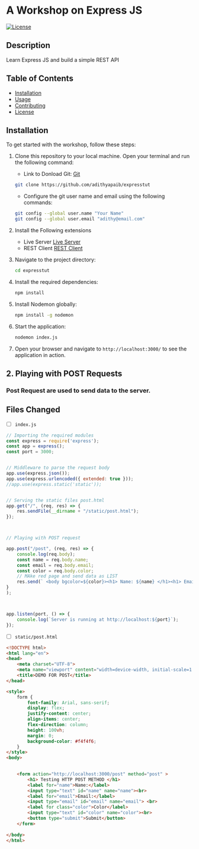 # A Workshop on Express JS

[![License](https://img.shields.io/badge/license-MIT-blue.svg)](https://opensource.org/licenses/MIT)

## Description

Learn Express JS and build a simple REST API



## Table of Contents

- [Installation](#installation)
- [Usage](#usage)
- [Contributing](#contributing)
- [License](#license)

## Installation

To get started with the workshop, follow these steps:

1. Clone this repository to your local machine. Open your terminal and run the following command:

    - Link to Donload Git: [Git](https://git-scm.com/downloads)

    ```bash
    git clone https://github.com/adithyapaib/expresstut
    ```
    - Configure the git user name and email using the following commands:
    ```bash
    git config --global user.name "Your Name"
    git config --global user.email "adithy@email.com"
    ```
2. Install the Following extensions 
    - Live Server
    [Live Server](https://marketplace.visualstudio.com/items?itemName=ritwickdey.LiveServer)
    - REST Client
    [REST Client](https://marketplace.visualstudio.com/items?itemName=humao.rest-client)


2. Navigate to the project directory:

    ```bash
    cd expresstut
    ```

3. Install the required dependencies:

    ```bash
    npm install
    ```

4. Install Nodemon globally:

    ```bash
    npm install -g nodemon
    ```
4. Start the application:

    ```bash
   nodemon index.js
    ```
5. Open your browser and navigate to `http://localhost:3000/` to see the application in action.


## 2. Playing with POST Requests

### Post Request are used to send data to the server.


## Files Changed

- [ ] `index.js`
```javascript
// Importing the required modules
const express = require('express');
const app = express();
const port = 3000;


// Middleware to parse the request body
app.use(express.json());
app.use(express.urlencoded({ extended: true }));
//app.use(express.static('static'));


// Serving the static files post.html
app.get("/", (req, res) => {
    res.sendFile(__dirname + "/static/post.html");
});



// Playing with POST request

app.post("/post", (req, res) => { 
    console.log(req.body);
    const name = req.body.name;
    const email = req.body.email;
    const color = req.body.color;
    // MAke red page and send data as LIST 
    res.send(` <body bgcolor=${color}><h1> Name: ${name} </h1><h1> Email: ${email} </h1></body>`);
}
);



app.listen(port, () => {
    console.log(`Server is running at http://localhost:${port}`);
});


```

- [ ] `static/post.html`
```html
<!DOCTYPE html>
<html lang="en">
<head>
    <meta charset="UTF-8">
    <meta name="viewport" content="width=device-width, initial-scale=1.0">
    <title>DEMO FOR POST</title>
</head>

<style>
    form {
        font-family: Arial, sans-serif;
        display: flex;
        justify-content: center;
        align-items: center;
        flex-direction: column;
        height: 100vh;
        margin: 0;
        background-color: #f4f4f6;
    }
</style>
<body>
   

    <form action="http://localhost:3000/post" method="post" >
        <h1> Testing HTTP POST METHOD </h1>
        <label for="name">Name:</label>
        <input type="text" id="name" name="name"><br>
        <label for="email">Email:</label>
        <input type="email" id="email" name="email"> <br>
        <label for class="color">Color</label>
        <input type="text" id="color" name="color"><br>
        <button type="submit">Submit</button>
    </form>
    
</body>
</html>
```